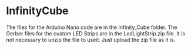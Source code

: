 # InfinityCube
The files for the Arduino Nano code are in the Infinity_Cube folder.
The Gerber files for the custom LED Strips are in the LedLightStrip.zip file. It is not necessary to unzip the file to useit. Just upload the zip file as it is.
